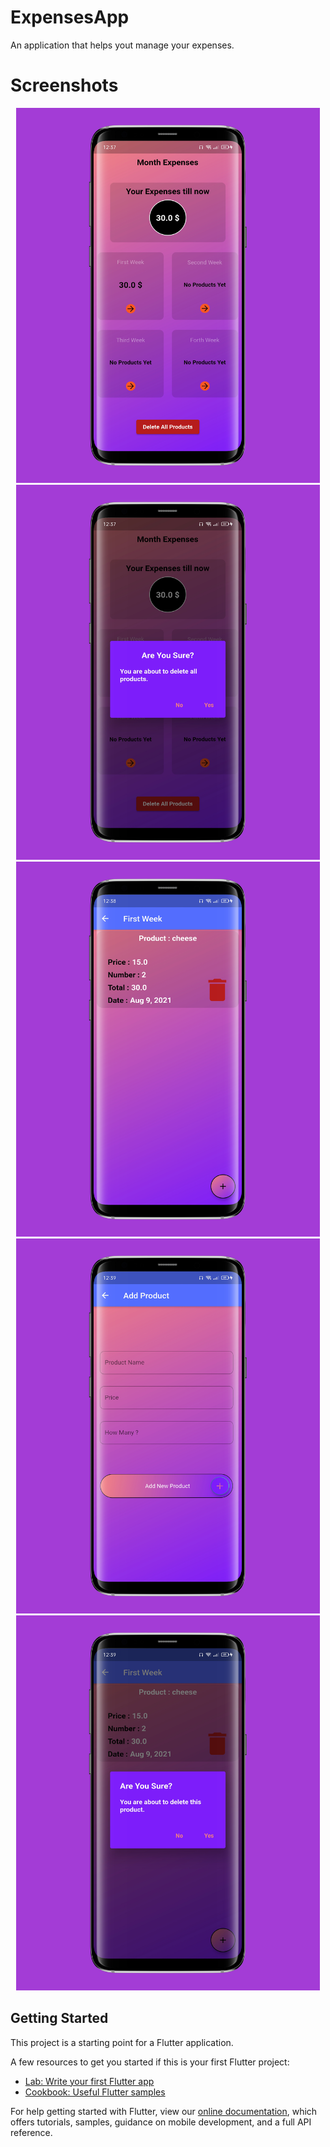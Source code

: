 # ExpensesApp

An application that helps yout manage your expenses.

# Screenshots
<p align="center">
  <img src='expPics/exp1.png'height="600"/> 
  <img src='expPics/exp2.png'height="600"/> 
  <img src='expPics/exp3.png'height="600"/> 
  <img src='expPics/exp4.png'height="600"/> 
  <img src='expPics/exp5.png'height="600"/> 
 

</p>

## Getting Started

This project is a starting point for a Flutter application.

A few resources to get you started if this is your first Flutter project:

- [Lab: Write your first Flutter app](https://flutter.dev/docs/get-started/codelab)
- [Cookbook: Useful Flutter samples](https://flutter.dev/docs/cookbook)

For help getting started with Flutter, view our
[online documentation](https://flutter.dev/docs), which offers tutorials,
samples, guidance on mobile development, and a full API reference.
